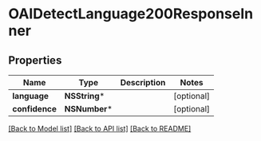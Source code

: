 # OAIDetectLanguage200ResponseInner

## Properties
Name | Type | Description | Notes
------------ | ------------- | ------------- | -------------
**language** | **NSString*** |  | [optional] 
**confidence** | **NSNumber*** |  | [optional] 

[[Back to Model list]](../README.md#documentation-for-models) [[Back to API list]](../README.md#documentation-for-api-endpoints) [[Back to README]](../README.md)



